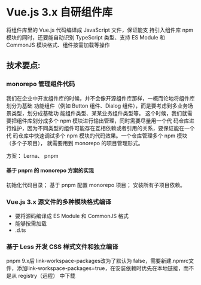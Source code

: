 # Vue.js 3.x 自研组件库

将组件库里的 Vue.js 代码编译成 JavaScript 文件，保证能支
持引入组件库 npm 模块的同时，还要能自动识别 TypeScript 类型、支持 ES Module 和
CommonJS 模块格式、组件按需加载等操作

## 技术要点: 
### monorepo 管理组件代码
我们在企业中开发组件库的时候，并不会像开源组件库那样，一概而论地将组件库划分为基础
功能组件（例如 Button 组件、Dialog 组件），而是要考虑到多业务场景类型，划分成基础功
能组件类型、某某业务组件类型等。
这个时候，我们就需要把组件库划分成多个 npm 模块进行输出管理，同时需要尽量用一个代
码仓库进行维护，因为不同类型的组件可能存在互相依赖或者引用的关系，要保证能在一个代
码仓库中快速调试多个 npm 模块的代码效果。一个仓库管理多个 npm 模块（多个子项目），
就需要用到 monorepo 的项目管理形式。

方案： Lerna、 pnpm

#### 基于 pnpm 的 monorepo 方案的实现

初始化代码目录；
基于 pnpm 配置 monorepo 项目；
安装所有子项目依赖。

### Vue.js 3.x 源文件的多种模块格式编译
- 要将源码编译成 ES Module 和 CommonJS 格式
- 能够按需加载
- .d.ts
### 基于 Less 开发 CSS 样式文件和独立编译



pnpm 9.x后 link-workspace-packages改为了默认为 false，需要新建.npmrc文件，添加link-workspace-packages=true，在安装依赖时优先在本地链接，而不是从 registry（远程） 中下载
